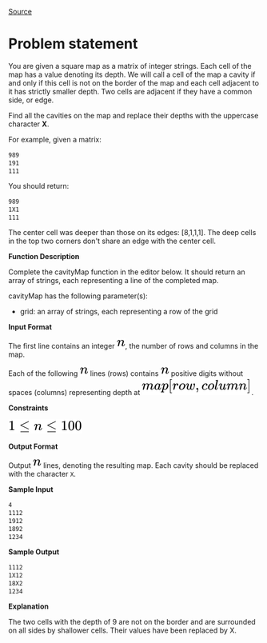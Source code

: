 [Source](https://www.hackerrank.com/challenges/cavity-map)
# Problem statement
You are given a square map as a matrix of integer strings. Each cell of the map has a value denoting its depth. We will call a cell of the map a cavity if and only if this cell is not on the border of the map and each cell adjacent to it has strictly smaller depth. Two cells are adjacent if they have a common side, or edge.

Find all the cavities on the map and replace their depths with the uppercase character 
**X**.  

For example, given a matrix:

```
989
191
111
```
You should return:

```
989
1X1
111
```
The center cell was deeper than those on its edges: [8,1,1,1].  The deep cells in the top two corners don't share an edge with the center cell.  


**Function Description**

Complete the cavityMap function in the editor below.  It should return an array of strings, each representing a line of the completed map.  

cavityMap has the following parameter(s):  


* grid: an array of strings, each representing a row of the grid  





**Input Format**


The first line contains an integer ![](./Resources/Element1.svg), the number of rows and columns in the map.  

Each of the following ![](./Resources/Element1.svg) lines (rows) contains ![](./Resources/Element1.svg) positive digits without spaces (columns) representing depth at ![](./Resources/Element2.svg).  





**Constraints**


![](./Resources/Element3.svg)





**Output Format**


Output ![](./Resources/Element1.svg) lines, denoting the resulting map. Each cavity should be replaced with the  character ```X```.





**Sample Input**


```
4
1112
1912
1892
1234
```




**Sample Output**


```
1112
1X12
18X2
1234
```




**Explanation**


The two cells with the depth of 9 are not on the border and are surrounded on all sides by shallower cells.  Their values have been replaced by X. 





